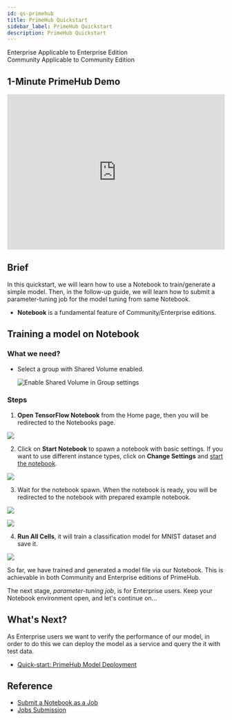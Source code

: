 ```yaml
---
id: qs-primehub
title: PrimeHub Quickstart
sidebar_label: PrimeHub Quickstart
description: PrimeHub Quickstart
---
```


<div class="label-sect">
  <div class="ee-only tooltip">Enterprise
    <span class="tooltiptext">Applicable to Enterprise Edition</span>
  </div>
  <div class="ce-only tooltip">Community
    <span class="tooltiptext">Applicable to Community Edition</span>
  </div>
</div>

## 1-Minute PrimeHub Demo

<iframe width="100%" height="360" src="https://www.youtube.com/embed/IEEwL0ISl8E" frameborder="0" allow="accelerometer; autoplay; encrypted-media; gyroscope; picture-in-picture" allowfullscreen></iframe>

## Brief

In this quickstart, we will learn how to use a Notebook to train/generate a simple model. Then, in the follow-up guide, we will learn how to submit a parameter-tuning job for the model tuning from same Notebook.

- **Notebook** is a fundamental feature of Community/Enterprise editions.

## Training a model on Notebook

### What we need?

- Select a group with Shared Volume enabled.

  ![](assets/primehub-end-to-end-tutorial-shared-volume.png "Enable Shared Volume in Group settings")

### Steps

1. **Open TensorFlow Notebook** from the Home page, then you will be redirected to the Notebooks page.

  ![](assets/quickstart_home.png)

2. Click on **Start Notebook** to spawn a notebook with basic settings. If you want to use different instance types, click on **Change Settings** and [start the notebook](launch-project).

  ![](assets/quickstart_create_notebook.png)

3. Wait for the notebook spawn. When the notebook is ready, you will be redirected to the notebook with prepared example notebook.

  ![](assets/quickstart_notebook_spwaning.png)

  ![](assets/quickstart_notebook_started.png)

4. **Run All Cells**, it will train a classification model for MNIST dataset and save it.

  ![](assets/quickstart_notebook_run_all.png)

So far, we have trained and generated a model file via our Notebook. This is achievable in both Community and Enterprise editions of PrimeHub.

The next stage, _parameter-tuning job_, is for Enterprise users. Keep your Notebook environment open, and let's continue on...

## What's Next?

As Enterprise users we want to verify the performance of our model, in order to do this we can deploy the model as a service and query the it with test data.

- [Quick-start: PrimeHub Model Deployment](qs-primehub-deploy)

## Reference

- [Submit a Notebook as a Job](../notebook-as-job)
- [Jobs Submission](../job-submission-feature)
